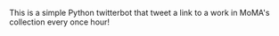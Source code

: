 This is a simple Python twitterbot that tweet a link to a work in MoMA's collection every once hour!
